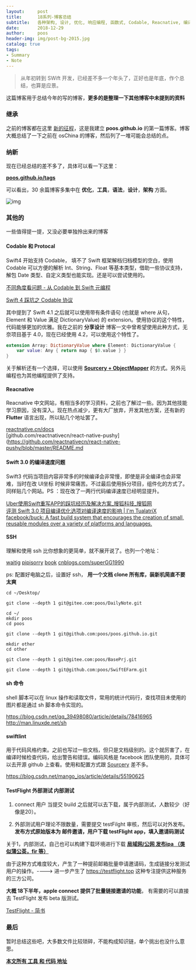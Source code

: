 ```yaml
---
layout:     post
title:      18系列-博客总结
subtitle:   各种架构, 设计, 优化, 响应编程, 函数式, Codable, Reacnative, 编译速度, SSH, sh 命令, swiftlint, TestFlight
date:       2018-12-29
author:     poos
header-img: img/post-bg-2015.jpg
catalog: true
tags:
- Summary
- Note
---
```


>  从年初转到 SWift 开发，已经差不多一个年头了，正好也是年底，作个总结，也算是应景。

这篇博客用于总结今年的写的博客，**更多的是整理一下其他博客中未提到的资料**

### 继承

之前的博客都在这里 [新的征程](https://poos.github.io/2018/06/06/-Begin)，这是我建立 **poos.github.io** 的第一篇博客。博客大概总结了一下之前在 osChina 的博客，然后列了一堆可能会总结的点。

### 纳新

现在已经总结的差不多了，具体可以看一下这里：

**[poos.github.io/tags](https://poos.github.io/tags/)**

可以看出，30 余篇博客多集中在 **优化**，**工具**，**语法**，**设计**，**架构** 方面。

![img](https://poos.github.io/img/2018_poos_github_io.png)

### 其他的

一些值得提一提，又没必要单独拎出来的博客

#### Codable 和 Protocal

Swift4 开始支持 Codable， 填不了 Swift 框架解档归档模型的空白，使用 Codable 可以方便的解析 Int、String、Float 等基本类型，借助一些协议支持，解包 Date 类型、自定义类型也能实现。还是可以尝试使用的。

[不同角度看问题 - 从 Codable 到 Swift 元编程](https://onevcat.com/2018/03/swift-meta/)

[Swift 4 踩坑之 Codable 协议](https://www.jianshu.com/p/bdd9c012df15)

其中提到了 Swift 4.1 之后就可以使用带有条件语句 (也就是 where 从句，Element 和 Value 满足 DictionaryValue) 的 extension。使用协议的这个特性，代码能够更加的优雅。我在之前的 **分享设计** 博客一文中曾希望使用此种方式，无奈项目基于 4.0，现在已经使用 4.2，可以使用这个特性了。


```swift
extension Array: DictionaryValue where Element: DictionaryValue {
    var value: Any { return map { $0.value } }
}
```
关于解析还有一个选择，可以使用 **[Sourcery + ObjectMapper](https://poos.github.io/tags/)** 的方式。另外元编程也为其他编程提供了支持。


#### Reacnative

Reacnative 中文网站，有相当多的学习资料，之前也了解过一些。因为其他技能学习原因，没有深入。现在热点减少，更有大厂放弃，开发其他方案，还有新的 **Flutter** 语言出现，所以贴几个地址罢了。

[reactnative.cn/docs](https://reactnative.cn/docs)     
[github.com/reactnativecn/react-native-pushy](https://github.com/reactnativecn/react-native-pushy/blob/master/README.md       

#### Swift 3.0 的编译速度问题

Swift3 代码当项目内容非常多的时候编译会非常慢，即使是非全编译也会非常难，当时在改 UI坐标 时候非常痛苦。不过最后使用拆分项目，组件化的方式了。同样贴几个网站。PS ：现在改了一两行代码编译速度已经明显提升。

[Uber使用Swift重写APP的踩坑经历及解决方案_搜狐科技_搜狐网](http://www.sohu.com/a/141470191_115128)       
[评测 Swift 3.0 项目编译优化选项对编译速度的影响 | I'm TualatriX](https://imtx.me/archives/2106.html)       
[facebook/buck: A fast build system that encourages the creation of small, reusable modules over a variety of platforms and languages.](https://github.com/facebook/buck)

#### SSH

理解和使用 ssh 比你想象的更简单，就不展开说了。也列一个地址：

[waitig](https://www.waitig.com/git%E5%8F%8Atoken%E7%9A%84%E4%BD%BF%E7%94%A8.html)
[pipisorry](https://blog.csdn.net/pipisorry/article/details/52269785)
[book](https://git-scm.com/book/zh/v1/%E6%9C%8D%E5%8A%A1%E5%99%A8%E4%B8%8A%E7%9A%84-Git-%E7%94%9F%E6%88%90-SSH-%E5%85%AC%E9%92%A5)
[cnblogs.com/superGG1990](https://www.cnblogs.com/superGG1990/p/6844952.html)

ps: 配置好电脑之后，设置好 ssh， **用一个文档 clone 所有库，装新机简直不要太爽**

```
cd ~/Desktop/

git clone --depth 1 git@gitee.com:poos/DailyNote.git

cd ~/
mkdir poos
cd poos

git clone --depth 1 git@github.com:poos/poos.github.io.git

mkdir other
cd other

git clone --depth 1 git@gitee.com:poos/BasePrj.git

git clone --depth 1 git@github.com:poos/SwiftEFarm.git

```

#### sh 命令

shell 脚本可以在 linux 操作和读取文件，常用的统计代码行，查找项目未使用的图片都是通过 sh 脚本命令实现的。

https://blog.csdn.net/qq_39498080/article/details/78416965  
http://man.linuxde.net/sh  


#### swiftlint

用于代码风格约束。之前也写过一些文档，但只是文档级别的。这个就厉害了，在编译时候检查代码，给出警告和错误。编码风格是 facebook 团队使用的，具体可以去开源 github 上查看。使用和配置方式跟 [Sourcery](https://poos.github.io/2018/12/27/Sourcery) 差不多。

https://blog.csdn.net/mango_ios/article/details/55190625

#### TestFlight 外部测试 内部测试

1. connect 用户 当提交 build 之后就可以去下载，属于内部测试，人数较少（好像是20）。

2. 外部测试用户理论不限数量，需要提交 testFilght 审核，然后可以对外发布。**发布方式原始版本为 邮件邀请，用户下载 testFlight app，填入邀请码测试**

关于1，内部测试，自己也可以构建下载环境进行下载 **[局域网/公网 发布ipa （类似蒲公英，fir 等）](https://poos.github.io/2018/10/30/ProjectIpaTest/)**

由于这种方式难度较大，产生了一种提前邮箱批量申请邀请码，生成链接分发测试用户的操作。----> 进一步产生了  https://testflight.top 这种专注提供这种服务的三方公司。

**大概 18下半年，apple connect 提供了批量链接邀请的功能**， 有需要的可以直接去 TestFlight 发布 beta 版测试。

[TestFlight - 简书](https://www.jianshu.com/p/173ec6ec44a5)


### 最后

暂时总结这些吧，大多数文件比较琐碎，不能构成知识链，单个挑出也没什么意思。

**[本文所有 工具 和 代码 地址](https://github.com/poos/BlogDemo)**
